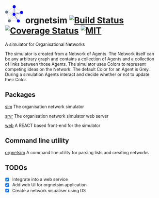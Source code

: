 # <img src="https://github.com/codeafix/orgnetsim/blob/main/web/src/logo.svg" width="60" height="60" /> orgnetsim [![Build Status](https://github.com/codeafix/orgnetsim/actions/workflows/Build.yml/badge.svg?branch=main)](https://github.com/codeafix/orgnetsim/actions/workflows/Build.yml) [![Coverage Status](http://codecov.io/github/codeafix/orgnetsim/coverage.svg?branch=main)](http://codecov.io/github/codeafix/orgnetsim?branch=main) [![MIT](https://img.shields.io/npm/l/express.svg)](https://github.com/codeafix/orgnetsim/blob/main/LICENSE)
A simulator for Organisational Networks

The simulator is created from a Network of Agents. The Network itself can be any arbitrary graph and contains a collection of Agents and a collection of links between those Agents. The simulator uses Colors to represent competing ideas on the Network. The default Color for an Agent is Grey. During a simulation Agents interact and decide whether or not to update their Color.

## Packages

[sim](sim/README.md) The organisation network simulator

[srvr](srvr/README.md) The organisation network simulator web server

[web](web/README.md) A REACT based front-end for the simulator

## Command line utility

[orgnetsim](orgnetsim/README.md) A command line utility for parsing lists and creating networks

## TODOs
- [X] Integrate into a web service
- [X] Add web UI for orgnetsim application
- [X] Create a network visualiser using D3
